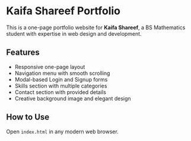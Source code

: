 # Kaifa Shareef Portfolio

This is a one-page portfolio website for **Kaifa Shareef**, a BS Mathematics student with expertise in web design and development.

## Features
- Responsive one-page layout
- Navigation menu with smooth scrolling
- Modal-based Login and Signup forms
- Skills section with multiple categories
- Contact section with provided details
- Creative background image and elegant design

## How to Use
Open `index.html` in any modern web browser.
